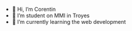 - 👋 Hi, I’m Corentin
- 👀 I’m student on MMI in Troyes
- 🌱 I’m currently learning the web development 

<!---
gckmlrs/gckmlrs is a ✨ special ✨ repository because its `README.md` (this file) appears on your GitHub profile.
You can click the Preview link to take a look at your changes.
--->
